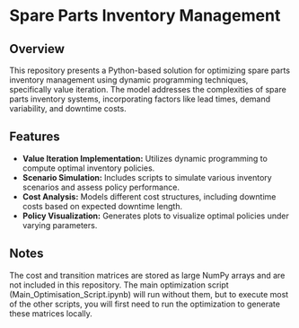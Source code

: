 # Spare Parts Inventory Management

## Overview
This repository presents a Python-based solution for optimizing spare parts inventory management using dynamic programming techniques, specifically value iteration. The model addresses the complexities of spare parts inventory systems, incorporating factors like lead times, demand variability, and downtime costs.

## Features

- **Value Iteration Implementation:** Utilizes dynamic programming to compute optimal inventory policies.
- **Scenario Simulation:** Includes scripts to simulate various inventory scenarios and assess policy performance.
- **Cost Analysis:** Models different cost structures, including downtime costs based on expected downtime length.
- **Policy Visualization:** Generates plots to visualize optimal policies under varying parameters.

## Notes

The cost and transition matrices are stored as large NumPy arrays and are not included in this repository. The main optimization script (Main_Optimisation_Script.ipynb) will run without them, but to execute most of the other scripts, you will first need to run the optimization to generate these matrices locally.